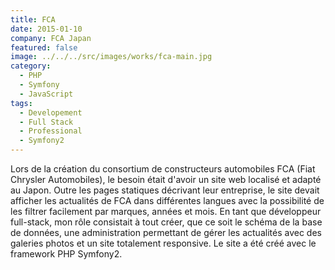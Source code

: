 ```yaml
---
title: FCA
date: 2015-01-10
company: FCA Japan
featured: false
image: ../../../src/images/works/fca-main.jpg
category:
  - PHP
  - Symfony
  - JavaScript
tags:
  - Developement
  - Full Stack
  - Professional
  - Symfony2
---
```


Lors de la création du consortium de constructeurs automobiles FCA (Fiat Chrysler Automobiles), le besoin était d'avoir un site web localisé et adapté au Japon. Outre les pages statiques décrivant leur entreprise, le site devait afficher les actualités de FCA dans différentes langues avec la possibilité de les filtrer facilement par marques, années et mois. En tant que développeur full-stack, mon rôle consistait à tout créer, que ce soit le schéma de la base de données, une administration permettant de gérer les actualités avec des galeries photos et un site totalement responsive. Le site a été créé avec le framework PHP Symfony2.
